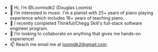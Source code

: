 - 👋 Hi, I’m @Loomisdk2 (Douglas Loomis)
- 👀 I’m interested in music. I'm a pianist with 25+ years of piano playing experience which includes 16+ years of teaching piano.
- 🌱 I recently completed Thinkful/Chegg Skill's full-stack software engineer program.
- 💞️ I’m looking to collaborate on anything that gives me hands-on experience!
- 📫 Reach me email me at loomidk2@gmail.com. 

<!---
Loomisdk2/Loomisdk2 is a ✨ special ✨ repository because its `README.md` (this file) appears on your GitHub profile.
You can click the Preview link to take a look at your changes.
--->

